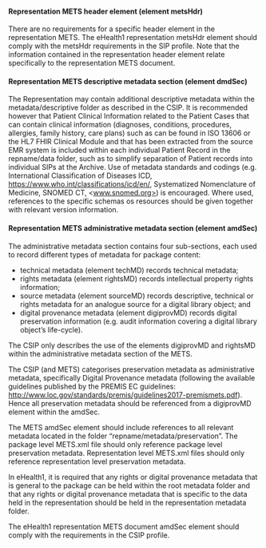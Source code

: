 #### Representation METS header element (element metsHdr)

There are no requirements for a specific header element in the representation METS. The eHealth1 representation metsHdr element should comply with the metsHdr requirements in the SIP profile.
Note that the information contained in the representation header element relate specifically to the representation METS document.

#### Representation METS descriptive metadata section (element dmdSec)

The Representation may contain additional descriptive metadata within the metadata/descriptive folder as described in the CSIP. It is recommended however that Patient Clinical Information related to the Patient Cases that can contain clinical information (diagnoses, conditions, procedures, allergies, family history, care plans) such as can be found in ISO 13606 or the HL7 FHIR Clinical Module  and that has been extracted from the source EMR system is included within each individual Patient Record in the repname/data folder, such as to simplify separation of Patient records into individual SIPs at the Archive. Use of metadata standards and codings (e.g. International Classification of Diseases ICD, <https://www.who.int/classifications/icd/en/>, Systematized Nomenclature of Medicine, SNOMED CT, <www.snomed.org>) is encouraged. Where used, references to the specific schemas os resources should be given together with relevant version information.

#### Representation METS administrative metadata section (element amdSec)

The administrative metadata section contains four sub-sections, each used to record different types of metadata for package content:

- technical metadata (element techMD) records technical metadata;
- rights metadata (element rightsMD) records intellectual property rights information;
- source metadata (element sourceMD) records descriptive, technical or rights metadata for an analogue source for a digital library object; and
- digital provenance metadata (element digiprovMD) records digital preservation information (e.g. audit information covering a digital library object’s life-cycle).

The CSIP only describes the use of the elements digiprovMD and rightsMD within the administrative metadata section of the METS.

The CSIP (and METS) categorises preservation metadata as administrative metadata, specifically Digital Provenance metadata (following the available guidelines published by the PREMIS EC guidelines: <http://www.loc.gov/standards/premis/guidelines2017-premismets.pdf>). Hence all preservation metadata should be referenced from a digiprovMD element within the amdSec.

The METS amdSec element should include references to all relevant metadata located in the folder “repname/metadata/preservation”. The package level METS.xml file should only reference package level preservation metadata. Representation level METS.xml files should only reference representation level preservation metadata.

In eHealth1, it is required that any rights or digital provenance metadata that is general to the package can be held within the root metadata folder and that any rights or digital provenance metadata that is specific to the data held in the representation should be held in the representation metadata folder.

The eHealth1 representation METS document amdSec element should comply with the requirements in the CSIP profile.
